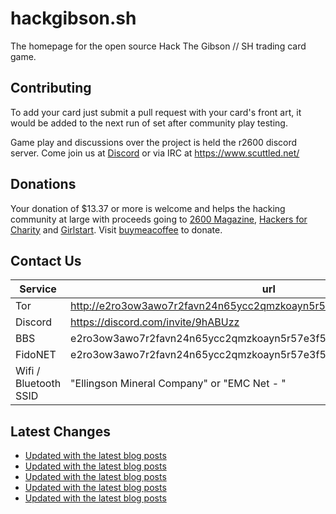 # hackgibson.sh
The homepage for the open source Hack The Gibson // SH trading card game.


## Contributing

To add your card just submit a pull request with your card's front art, it would be added to the next run of set after community play testing.

Game play and discussions over the project is held the r2600 discord server. Come join us at [Discord](https://discord.com/invite/9hABUzz) or via IRC at https://www.scuttled.net/


## Donations

Your donation of $13.37 or more is welcome and helps the hacking community at large with proceeds going to [2600 Magazine](https://2600.com/), [Hackers for Charity](https://hackersforcharity.org) and [Girlstart](https://girlstart.org).  Visit [buymeacoffee](https://www.buymeacoffee.com/hackgibson.sh) to donate.


## Contact Us

Service | url
-|-
Tor | http://e2ro3ow3awo7r2favn24n65ycc2qmzkoayn5r57e3f56nvjwdcgg32ad.onion
Discord | https://discord.com/invite/9hABUzz
BBS | e2ro3ow3awo7r2favn24n65ycc2qmzkoayn5r57e3f56nvjwdcgg32ad.onion:23
FidoNET | e2ro3ow3awo7r2favn24n65ycc2qmzkoayn5r57e3f56nvjwdcgg32ad.onion:24554
Wifi / Bluetooth SSID | "Ellingson Mineral Company" or "EMC Net - <fidonet address>"

## Latest Changes
<!-- BLOG-POST-LIST:START -->
- [Updated with the latest blog posts](https://github.com/DFW2600/hackgibson.sh/commit/78ce41b5eb719fcad7c4b2e4733f2a4ea6370dab)
- [Updated with the latest blog posts](https://github.com/DFW2600/hackgibson.sh/commit/080246080b2ff8b2175e09d59e25e8ac47cca1a1)
- [Updated with the latest blog posts](https://github.com/DFW2600/hackgibson.sh/commit/9066dee9485995eabd8f2c4a3a12c09b253aff3b)
- [Updated with the latest blog posts](https://github.com/DFW2600/hackgibson.sh/commit/55233bc959a113dbd84b5daffa803365e7de94ca)
- [Updated with the latest blog posts](https://github.com/DFW2600/hackgibson.sh/commit/4b392243900feef37fb73431289ce50f1956beae)
<!-- BLOG-POST-LIST:END -->
